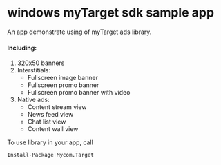 # windows myTarget sdk sample app
An app demonstrate using of myTarget ads library.

#### Including:
1. 320x50 banners
2. Interstitials:
    - Fullscreen image banner
    - Fullscreen promo banner
    - Fullscreen promo banner with video
3. Native ads:
    - Content stream view
    - News feed view
    - Chat list view
    - Content wall view

To use library in your app, call
```
Install-Package Mycom.Target
```